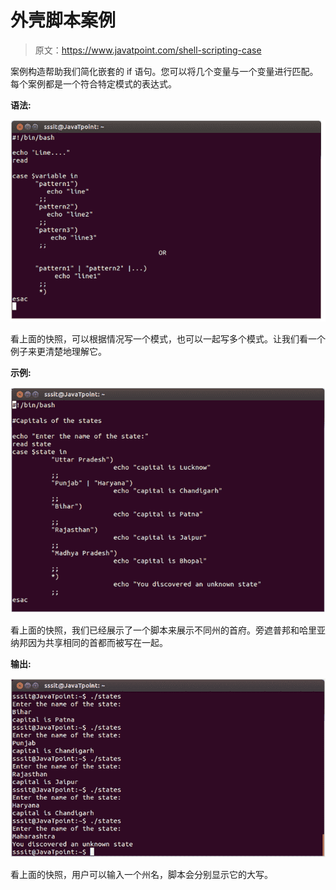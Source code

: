 # 外壳脚本案例

> 原文：<https://www.javatpoint.com/shell-scripting-case>

案例构造帮助我们简化嵌套的 if 语句。您可以将几个变量与一个变量进行匹配。每个案例都是一个符合特定模式的表达式。

**语法:**

![Linux Shell Scripting Case 1](img/a147bddeaac781f5981045e38461619b.png)

看上面的快照，可以根据情况写一个模式，也可以一起写多个模式。让我们看一个例子来更清楚地理解它。

**示例:**

![Linux Shell Scripting Case 2](img/929f175b3daebd06a1c34421f4d73bc7.png)

看上面的快照，我们已经展示了一个脚本来展示不同州的首府。旁遮普邦和哈里亚纳邦因为共享相同的首都而被写在一起。

**输出:**

![Linux Shell Scripting Case 3](img/f9465d3f7c896b47ce001ed7c087ba9f.png)

看上面的快照，用户可以输入一个州名，脚本会分别显示它的大写。